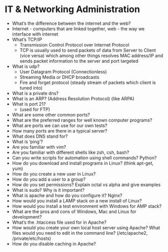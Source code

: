 # IT & Networking Administration

- What’s the difference between the internet and the web?
- Internet - computers that are linked together, web - the way we interface with internet
- What’s TCP/IP
  - Transmission Control Protocol over Internet Protocol
  - TCP is usually used to send packets of data from Server to Client (vice versa) which among other things resolves MAC address/IP and sends packet information to the server and port targeted
- What is udp? 
  - User Datagram Protocol (Connectionless)
  - Streaming Media or DHCP broadcasts
  - Fire and forget protocol (steady stream of packets which client is tuned into)
- What is a private dns? 
- What is an ARP? (Address Resolution Protocol) (like ARPA)
- What is port 21? 
  - (used for FTP) 
- What are some other common ports?
- What are the preferred ranges for well known computer programs?
- What are ports we can use for our own tests?
- How many ports are there in a typical server?
- What does DNS stand for? 
- What is ‘ping’? 
- Are you familiar with vim?
- Are you familiar with different shells like zsh, csh, bash?
- Can you write scripts for automation using shell commands? Python?
- How do you download and install programs in Linux? (think apt-get, yum)
- How do you create a new user in Linux?  
- How do you add a user to a group?
- How do you set permissions?  Explain octal vs alpha and give examples
- What is sudo?  Why is it important?
- What is apache and how do you configure it? Nginx?
- How would you install a LAMP stack on a new install of Linux?
- How would you install a test environment with Windows for AMP stack?
- What are the pros and cons of Windows, Mac and Linux for development?
- What’s the .htaccess file used for in Apache?
- How would you create your own local host server using Apache?  What files would you need to edit in the command line? (/etc/apache2, /private/etc/hosts)
- How do you disable caching in Apache?
